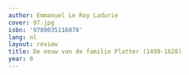 ```yaml
---
author: Emmanuel Le Roy Ladurie
cover: 97.jpg
isbn: '9789035116078'
lang: nl
layout: review
title: De eeuw van de familie Platter (1499-1628)
year: 0
---
```



